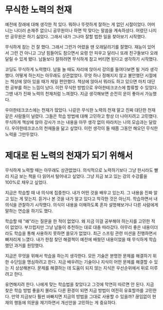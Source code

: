 # 무식한 노력의 천재


예전에 장래에 대해 생각한 적 있다. 뭐하나 뚜렷하게 잘하는 게 없던 시절이었다. 어머니는 나더러 손재주 없으니 공무원이나 하면 딱 맞다는 말씀을 계속하셨다. 어렸던 나지만 공무원은 하기 싫었다. 그래서 내가 그나마 잘할 법한 일을 찾아보기 시작했다.

무식하게 참는 건 잘 했다. 그래서 그런가 어렸을 땐 오래달리기를 잘했다. 재능이 있어서 그런 건 아니고 그냥 힘들어도 참으면서 요령 안 피우고 달리니 또래 친구들보다 오래 달릴 수 있게 됐다. 남들보다 잘하려면 무식하게 참고 버티면 된다고 생각하기 시작했다.

코딩도 무식하게 노력했다. 남들 놀 때도 자리에 앉아서 강의를 들여다보면 될 거라 생각했다. 어떻게 하는지는 아무래도 상관없었다. 무엇 하나 정해지지 않고 불안했던 시절에는 책상에 앉아 있을 때가 제일 편안했다. 책상에 앉아서 뭐라도 하고 있으면 마치 대단한 공부를 하는 느낌이 났다. 이런 무식한 방법으로 우아한테크코스에 합류할 수 있었다. 그땐 내가 진짜 노력의 천재처럼 느껴졌다. 지금 생각해보면 순전히 운이 좋아서 가능했다.

우아한테크코스에는 천재가 많았다. 나같은 무식한 노력의 천재 말고 진짜 대단한 천재 같은 사람들이 널렸다. 그들은 학습 방법에 대해 고민하고 항상 더 나아지려고 고민했다. 무식하게 책상에 앉아 강사가 쓰는 내용을 아무 생각 없이 따라치는 나의 모습과는 달랐다. 우아한테크코스의 천재들을 닮고 싶었다. 이런 생각이 들 때쯤 그동안 해오던 무식한 노력을 그만두었다.


# 제대로 된 노력의 천재가 되기 위해서

무식하게 노력할 때는 아무래도 상관없었다. 의식적으로 노력하기보다 그냥 한시라도 빨리 지금 보는 책을 다 읽어서 털어내고 싶었다. 그냥 지금 보고 있는 강의 수강률을 100%로 채우고 싶었다.

지금은  학습할 때 내 의식에 집중한다. 내가 어떤 것을 배우고 있는지. 그 내용을 진짜 알고 있는 게 맞는지. 듣거나 본 것을 내가 알고 있다고 착각한 것은 아닌지. 학습하면서 내 의식을 관찰하기 시작했다. 의식이 내용을 이해하도록 혼자 설명해보거나 다른 사람에게 말하는 연습을 하기도 했다.

학습할 때 "왜"라는 질문을 한 적이 없었다. 왜 지금 이걸 공부해야 하는지를 고민한 적이 없었다. 부끄럽지만 그냥 남들이 추천하는 대로 대충 따라갔다. 아무리 좋은 내용이더라도 학습을 통해 사용하지 못하면 쓸모가 없었다. 최근 스프링 관련 미션을 진행하면서 뼈저리게 느꼈다. 내가 한참 찾던 해결책이 예전에 배웠던 내용이었을 때 무식하게 학습했던 과거를 원망했다. 

지금은 무엇을 위해서 학습을 하는지 생각한다. 모든 기술은 분명한 문제를 해결하기 위한 수단임을 명심하려고 한다. 지금 배우려는 기술이나 지식이 어떤 문제를 해결할 수 있는 지 상상해본다. 문제를 해결하는 데 도움이 되지 않는 지식은 우선순위에서 뒤로 미루려고 한다.

유연해지려 한다. 나에게 맞는 학습법을 찾았다고 그것에 막연히 따르면 안 된다. 지금 찾은 학습 방법 좋을지 몰라도 다른 환경이 되면 지금 방법이 여전히 유효할까를 고민한다. 만약 지금보다 훨씬 바빠지면 지금의 방법을 그대로 사용할 수 있을까? 끊임없이 현재의 행동에 의문을 제기하면서 개선안을 고민하는 게 중요하다.